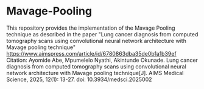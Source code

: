 # Mavage-Pooling
This repository provides the implementation of the Mavage Pooling technique as described in the paper "Lung cancer diagnosis from computed tomography scans using convolutional neural network architecture with Mavage pooling technique"
https://www.aimspress.com/article/id/6780863dba35de0b1a1b39ef
Citation: Ayomide Abe, Mpumelelo Nyathi, Akintunde Okunade. Lung cancer diagnosis from computed tomography scans using convolutional neural network architecture with Mavage pooling technique[J]. AIMS Medical Science, 2025, 12(1): 13-27. doi: 10.3934/medsci.2025002
